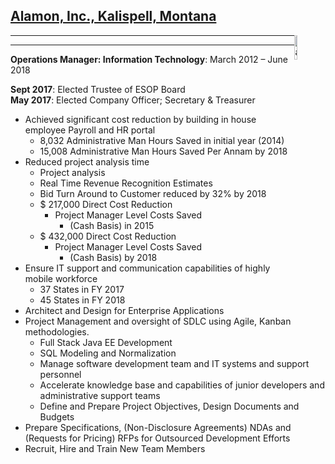 ## [Alamon, Inc., Kalispell, Montana](https://alamon.com)

<img src="images/alamon_logo.png" alt="alamon_Logo" style="width:10%; float: right;">

---

---

**Operations Manager: Information Technology**: March 2012 – June 2018

**Sept 2017**: Elected Trustee of ESOP Board\
**May 2017**: Elected Company Officer; Secretary & Treasurer

- Achieved significant cost reduction by building in house employee Payroll and HR portal
  - 8,032 Administrative Man Hours Saved in initial year (2014)
  - 15,008 Administrative Man Hours Saved Per Annam by 2018
- Reduced project analysis time
  - Project analysis
  - Real Time Revenue Recognition Estimates
  - Bid Turn Around to Customer reduced by 32% by 2018
  - $ 217,000 Direct Cost Reduction
    - Project Manager Level Costs Saved
      - (Cash Basis) in 2015
  - $ 432,000 Direct Cost Reduction
    - Project Manager Level Costs Saved
      - (Cash Basis) by 2018
- Ensure IT support and communication capabilities of highly mobile workforce
  - 37 States in FY 2017
  - 45 States in FY 2018
- Architect and Design for Enterprise Applications
- Project Management and oversight of SDLC using Agile, Kanban methodologies.
  - Full Stack Java EE Development
  - SQL Modeling and Normalization
  - Manage software development team and IT systems and support personnel
  - Accelerate knowledge base and capabilities of junior developers and administrative support teams
  - Define and Prepare Project Objectives, Design Documents and Budgets
- Prepare Specifications, (Non-Disclosure Agreements) NDAs and (Requests for Pricing) RFPs for Outsourced Development Efforts
- Recruit, Hire and Train New Team Members
